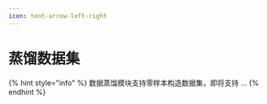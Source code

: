 ```yaml
---
icon: tent-arrow-left-right
---
```


# 蒸馏数据集

{% hint style="info" %}
数据蒸馏模块支持零样本构造数据集，即将支持 ...
{% endhint %}
